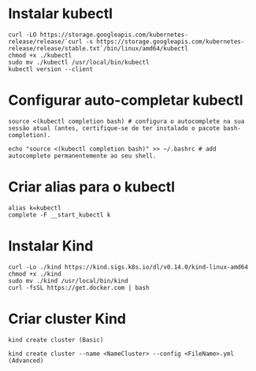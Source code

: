 # Instalar kubectl

```
curl -LO https://storage.googleapis.com/kubernetes-release/release/`curl -s https://storage.googleapis.com/kubernetes-release/release/stable.txt`/bin/linux/amd64/kubectl
chmod +x ./kubectl
sudo mv ./kubectl /usr/local/bin/kubectl
kubectl version --client
```

# Configurar auto-completar kubectl
```
source <(kubectl completion bash) # configura o autocomplete na sua sessão atual (antes, certifique-se de ter instalado o pacote bash-completion).

echo "source <(kubectl completion bash)" >> ~/.bashrc # add autocomplete permanentemente ao seu shell.
```

# Criar alias para o kubectl
```
alias k=kubectl
complete -F __start_kubectl k
```

# Instalar Kind
```
curl -Lo ./kind https://kind.sigs.k8s.io/dl/v0.14.0/kind-linux-amd64
chmod +x ./kind
sudo mv ./kind /usr/local/bin/kind
curl -fsSL https://get.docker.com | bash
```

# Criar cluster Kind
```
kind create cluster (Basic)

kind create cluster --name <NameCluster> --config <FileName>.yml (Advanced)
```
